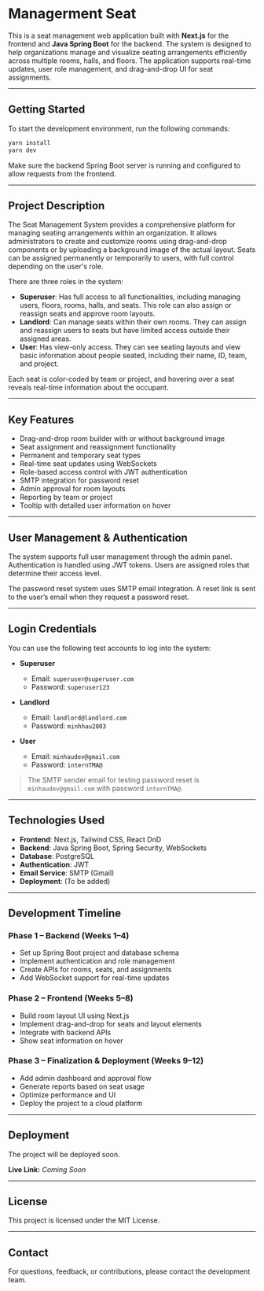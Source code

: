 # Managerment Seat

This is a seat management web application built with **Next.js** for the frontend and **Java Spring Boot** for the backend. The system is designed to help organizations manage and visualize seating arrangements efficiently across multiple rooms, halls, and floors. The application supports real-time updates, user role management, and drag-and-drop UI for seat assignments.

---

## Getting Started

To start the development environment, run the following commands:

```bash
yarn install
yarn dev
```

Make sure the backend Spring Boot server is running and configured to allow requests from the frontend.

---

## Project Description

The Seat Management System provides a comprehensive platform for managing seating arrangements within an organization. It allows administrators to create and customize rooms using drag-and-drop components or by uploading a background image of the actual layout. Seats can be assigned permanently or temporarily to users, with full control depending on the user's role.

There are three roles in the system:

-   **Superuser**: Has full access to all functionalities, including managing users, floors, rooms, halls, and seats. This role can also assign or reassign seats and approve room layouts.
-   **Landlord**: Can manage seats within their own rooms. They can assign and reassign users to seats but have limited access outside their assigned areas.
-   **User**: Has view-only access. They can see seating layouts and view basic information about people seated, including their name, ID, team, and project.

Each seat is color-coded by team or project, and hovering over a seat reveals real-time information about the occupant.

---

## Key Features

-   Drag-and-drop room builder with or without background image
-   Seat assignment and reassignment functionality
-   Permanent and temporary seat types
-   Real-time seat updates using WebSockets
-   Role-based access control with JWT authentication
-   SMTP integration for password reset
-   Admin approval for room layouts
-   Reporting by team or project
-   Tooltip with detailed user information on hover

---

## User Management & Authentication

The system supports full user management through the admin panel. Authentication is handled using JWT tokens. Users are assigned roles that determine their access level.

The password reset system uses SMTP email integration. A reset link is sent to the user’s email when they request a password reset.

---

## Login Credentials

You can use the following test accounts to log into the system:

-   **Superuser**

    -   Email: `superuser@superuser.com`
    -   Password: `superuser123`

-   **Landlord**

    -   Email: `landlord@landlord.com`
    -   Password: `minhhau2803`

-   **User**
    -   Email: `minhaudev@gmail.com`
    -   Password: `internTMA@`

> The SMTP sender email for testing password reset is `minhaudev@gmail.com` with password `internTMA@`.

---

## Technologies Used

-   **Frontend**: Next.js, Tailwind CSS, React DnD
-   **Backend**: Java Spring Boot, Spring Security, WebSockets
-   **Database**: PostgreSQL
-   **Authentication**: JWT
-   **Email Service**: SMTP (Gmail)
-   **Deployment**: (To be added)

---

## Development Timeline

### Phase 1 – Backend (Weeks 1–4)

-   Set up Spring Boot project and database schema
-   Implement authentication and role management
-   Create APIs for rooms, seats, and assignments
-   Add WebSocket support for real-time updates

### Phase 2 – Frontend (Weeks 5–8)

-   Build room layout UI using Next.js
-   Implement drag-and-drop for seats and layout elements
-   Integrate with backend APIs
-   Show seat information on hover

### Phase 3 – Finalization & Deployment (Weeks 9–12)

-   Add admin dashboard and approval flow
-   Generate reports based on seat usage
-   Optimize performance and UI
-   Deploy the project to a cloud platform

---

## Deployment

The project will be deployed soon.

**Live Link:** _Coming Soon_

---

## License

This project is licensed under the MIT License.

---

## Contact

For questions, feedback, or contributions, please contact the development team.
